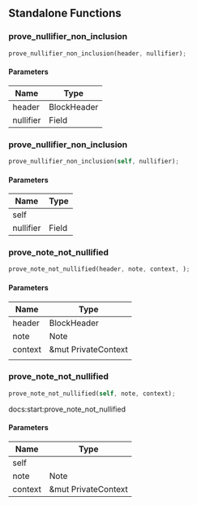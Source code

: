 ## Standalone Functions

### prove_nullifier_non_inclusion

```rust
prove_nullifier_non_inclusion(header, nullifier);
```

#### Parameters
| Name | Type |
| --- | --- |
| header | BlockHeader |
| nullifier | Field |

### prove_nullifier_non_inclusion

```rust
prove_nullifier_non_inclusion(self, nullifier);
```

#### Parameters
| Name | Type |
| --- | --- |
| self |  |
| nullifier | Field |

### prove_note_not_nullified

```rust
prove_note_not_nullified(header, note, context, );
```

#### Parameters
| Name | Type |
| --- | --- |
| header | BlockHeader |
| note | Note |
| context | &mut PrivateContext |
|  |  |

### prove_note_not_nullified

```rust
prove_note_not_nullified(self, note, context);
```

docs:start:prove_note_not_nullified

#### Parameters
| Name | Type |
| --- | --- |
| self |  |
| note | Note |
| context | &mut PrivateContext |

